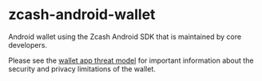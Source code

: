 # zcash-android-wallet
Android wallet using the Zcash Android SDK that is maintained by core developers.

Please see the [wallet app threat
model](https://zcash.readthedocs.io/en/latest/rtd_pages/wallet_threat_model.html)
for important information about the security and privacy limitations of the
wallet.
